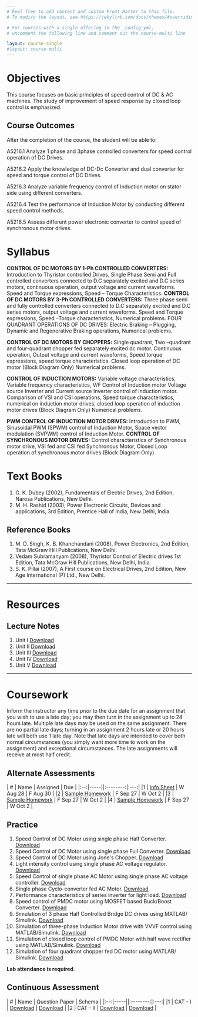 ```yaml
---
# Feel free to add content and custom Front Matter to this file.
# To modify the layout, see https://jekyllrb.com/docs/themes/#overriding-theme-defaults

# For courses with a single offering in the _config.yml,
# uncomment the following line and comment out the course-multi line

layout: course-single
#layout: course-multi
---
```


# <a name="description">Objectives</a>

  This course focuses on basic principles of speed control of DC & AC machines. The study of improvement of speed response by closed loop control is emphasized.

## <a name="outcomes">Course Outcomes</a>

After the completion of the course, the student will be able to:

A5216.1 Analyze 1 phase and 3phase controlled converters for speed control operation of DC Drives.

A5216.2 Apply the knowledge of DC-Dc Converter and dual converter for speed and torque control of DC Drives.

A5216.3 Analyze variable frequency control of Induction motor on stator side using different converters.

A5216.4 Test the performance of Induction Motor by conducting different speed control methods.

A5216.5 Assess different power electronic converter to control speed of synchronous motor drives.

# <a name="syllabus">Syllabus</a>

**CONTROL OF DC MOTORS BY 1-Ph CONTROLLED CONVERTERS:** Introduction to Thyristor controlled Drives, Single Phase Semi and Full controlled converters connected to D.C separately excited and D.C series motors, continuous operation, output voltage and current waveforms. Speed and Torque expressions, Speed – Torque Characteristics. 
**CONTROL OF DC MOTORS BY 3-Ph CONTROLLED CONVERTERS:** Three phase semi and fully controlled converters connected to D.C separately excited and D.C series motors, output voltage and current waveforms. Speed and Torque expressions, Speed –Torque characteristics, Numerical problems. 
FOUR QUADRANT OPERATIONS OF DC DRIVES: Electric Braking – Plugging, Dynamic and Regenerative Braking operations, Numerical problems.

**CONTROL OF DC MOTORS BY CHOPPERS:** Single quadrant, Two –quadrant and four-quadrant chopper fed separately excited dc motor. Continuous operation, Output voltage and current waveforms, Speed torque expressions, speed torque characteristics. Closed loop operation of DC motor (Block Diagram Only) Numerical problems.

**CONTROL OF INDUCTION MOTORS:** Variable voltage characteristics, Variable frequency characteristics, V/F Control of Induction motor Voltage source Inverter and Current source Inverter control of induction motor. Comparison of VSI and CSI operations, Speed torque characteristics, numerical on induction motor drives, closed loop operation of induction motor drives (Block Diagram Only) Numerical problems.

**PWM CONTROL OF INDUCTION MOTOR DRIVES:** Introduction to PWM, Sinusoidal PWM (SPWM) control of Induction Motor, Space vector modulation (SVPWM) control of Induction Motor. 
**CONTROL OF SYNCHRONOUS MOTOR DRIVES:** Control characteristics of Synchronous motor drive, VSI fed and CSI fed Synchronous Motor, Closed Loop operation of synchronous motor drives (Block Diagram Only).

# <a name="textbooks">Text Books</a>

1. G. K. Dubey (2002), Fundamentals of Electric Drives, 2nd Edition, Narosa Publications, New Delhi.
2. M. H. Rashid (2003), Power Electronic Circuits, Devices and applications, 3rd Edition, Prentice Hall of India, New Delhi, India.

## <a name="references">Reference Books</a>

1. M. D. Singh, K. B. Khanchandani (2008), Power Electronics, 2nd Edition, Tata McGraw Hill Publications, New Delhi.
2. Vedam Subramanyam (2008), Thyristor Control of Electric drives 1st Edition, Tata McGraw Hill Publications, New Delhi, India.
3. S. K. Pillai (2007), A First course on Electrical Drives, 2nd Edition, New Age International (P) Ltd., New Delhi.

<hr>

# Resources

## <a name="lecturenotes">Lecture Notes</a>

1. Unit I [Download](https://docs.google.com/forms/d/e/1FAIpQLSdtxgmw2tL6IzzK0qq3Fw2h2FTFmGHoTRs8p6wTfTToUn7pZg/viewform?usp=sf_link)
2. Unit II [Download](https://docs.google.com/forms/d/e/1FAIpQLSdtxgmw2tL6IzzK0qq3Fw2h2FTFmGHoTRs8p6wTfTToUn7pZg/viewform?usp=sf_link)
3. Unit III [Download](https://docs.google.com/forms/d/e/1FAIpQLSdtxgmw2tL6IzzK0qq3Fw2h2FTFmGHoTRs8p6wTfTToUn7pZg/viewform?usp=sf_link)
4. Unit IV [Download](https://docs.google.com/forms/d/e/1FAIpQLSdtxgmw2tL6IzzK0qq3Fw2h2FTFmGHoTRs8p6wTfTToUn7pZg/viewform?usp=sf_link)
5. Unit V [Download](https://docs.google.com/forms/d/e/1FAIpQLSdtxgmw2tL6IzzK0qq3Fw2h2FTFmGHoTRs8p6wTfTToUn7pZg/viewform?usp=sf_link)

<hr>

# Coursework

Inform the instructor any time *prior* to the due date for an assignment that you wish to use a late day; you may then turn in the assignment up to 24 hours late. Multiple late days may be used on the same assignment. There are no partial late days; turning in an assignment 2 hours late or 20 hours late will both use 1 late day. Note that late days are intended to cover both normal circumstances (you simply want more time to work on the assignment) and exceptional circumstances. The late assignments will receive at most half credit.

## <a name="aat">Alternate Assessments</a>

| #  | Name | Assigned | Due |
|:--:|-----||:--------:|:---:|
|1 | [Info Sheet](https://docs.google.com/forms/d/e/1FAIpQLSdtxgmw2tL6IzzK0qq3Fw2h2FTFmGHoTRs8p6wTfTToUn7pZg/viewform?usp=sf_link) | W Aug 28 | F Aug 30 |
|2 | [Sample Homework]({{site.baseurl}}/homework/function-reading.pdf) | F Sep 27 | W Oct 2 |
|3 | [Sample Homework]({{site.baseurl}}/homework/function-reading.pdf) | F Sep 27 | W Oct 2 |
|4 | [Sample Homework]({{site.baseurl}}/homework/function-reading.pdf) | F Sep 27 | W Oct 2 |

## <a name="practice">Practice</a>

1. Speed Control of DC Motor using single phase Half Converter. [Download](https://docs.google.com/forms/d/e/1FAIpQLSdtxgmw2tL6IzzK0qq3Fw2h2FTFmGHoTRs8p6wTfTToUn7pZg/viewform?usp=sf_link)
2. Speed Control of DC Motor using single phase Full Converter. [Download](https://docs.google.com/forms/d/e/1FAIpQLSdtxgmw2tL6IzzK0qq3Fw2h2FTFmGHoTRs8p6wTfTToUn7pZg/viewform?usp=sf_link)
3. Speed Control of DC Motor using Jone's Chopper. [Download](https://docs.google.com/forms/d/e/1FAIpQLSdtxgmw2tL6IzzK0qq3Fw2h2FTFmGHoTRs8p6wTfTToUn7pZg/viewform?usp=sf_link)
4. Light intensity control using single phase AC voltage regulator. [Download](https://docs.google.com/forms/d/e/1FAIpQLSdtxgmw2tL6IzzK0qq3Fw2h2FTFmGHoTRs8p6wTfTToUn7pZg/viewform?usp=sf_link)
5. Speed Control of single phase AC Motor using single phase AC voltage controller. [Download](https://docs.google.com/forms/d/e/1FAIpQLSdtxgmw2tL6IzzK0qq3Fw2h2FTFmGHoTRs8p6wTfTToUn7pZg/viewform?usp=sf_link)
6. Single phase Cyclo-converter fed AC Motor. [Download](https://docs.google.com/forms/d/e/1FAIpQLSdtxgmw2tL6IzzK0qq3Fw2h2FTFmGHoTRs8p6wTfTToUn7pZg/viewform?usp=sf_link)
7. Performance characteristics of series inverter for light load. [Download](https://docs.google.com/forms/d/e/1FAIpQLSdtxgmw2tL6IzzK0qq3Fw2h2FTFmGHoTRs8p6wTfTToUn7pZg/viewform?usp=sf_link)
8. Speed control of PMDC motor using MOSFET based Buck/Boost Converter. [Download](https://docs.google.com/forms/d/e/1FAIpQLSdtxgmw2tL6IzzK0qq3Fw2h2FTFmGHoTRs8p6wTfTToUn7pZg/viewform?usp=sf_link)
9. Simulation of 3 phase Half Controlled Bridge DC drives using MATLAB/ Simulink. [Download](https://docs.google.com/forms/d/e/1FAIpQLSdtxgmw2tL6IzzK0qq3Fw2h2FTFmGHoTRs8p6wTfTToUn7pZg/viewform?usp=sf_link)
10. Simulation of three-phase Induction Motor drive with VVVF control using MATLAB/Simulink. [Download](https://docs.google.com/forms/d/e/1FAIpQLSdtxgmw2tL6IzzK0qq3Fw2h2FTFmGHoTRs8p6wTfTToUn7pZg/viewform?usp=sf_link)
11. Simulation of closed loop control of PMDC Motor with half wave rectifier using MATLAB/Simulink. [Download](https://docs.google.com/forms/d/e/1FAIpQLSdtxgmw2tL6IzzK0qq3Fw2h2FTFmGHoTRs8p6wTfTToUn7pZg/viewform?usp=sf_link)
12. Simulation of four quadrant chopper fed DC motor using MATLAB/ Simulink. [Download](https://docs.google.com/forms/d/e/1FAIpQLSdtxgmw2tL6IzzK0qq3Fw2h2FTFmGHoTRs8p6wTfTToUn7pZg/viewform?usp=sf_link)


**Lab attendance is required**.

## <a name="cat">Continuous Assessment</a>

| #  | Name | Question Paper | Schema  |
|:--:|-----||:--------:|:---:|
|1 | CAT - I | [Download](https://docs.google.com/forms/d/e/1FAIpQLSdtxgmw2tL6IzzK0qq3Fw2h2FTFmGHoTRs8p6wTfTToUn7pZg/viewform?usp=sf_link) | [Download](https://docs.google.com/forms/d/e/1FAIpQLSdtxgmw2tL6IzzK0qq3Fw2h2FTFmGHoTRs8p6wTfTToUn7pZg/viewform?usp=sf_link) |
|2 | CAT - II | [Download](https://docs.google.com/forms/d/e/1FAIpQLSdtxgmw2tL6IzzK0qq3Fw2h2FTFmGHoTRs8p6wTfTToUn7pZg/viewform?usp=sf_link) | [Download](https://docs.google.com/forms/d/e/1FAIpQLSdtxgmw2tL6IzzK0qq3Fw2h2FTFmGHoTRs8p6wTfTToUn7pZg/viewform?usp=sf_link) |
